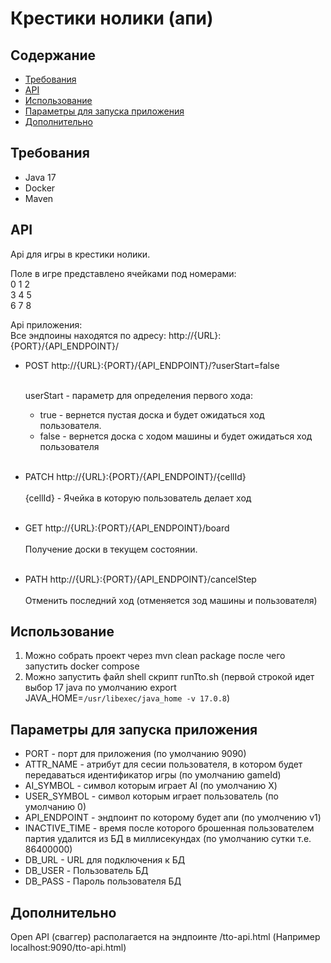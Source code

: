 # Крестики нолики (апи)

## Содержание
- [Требования](#Требования)
- [API](#API)
- [Использование](#Использование)
- [Параметры для запуска приложения](#Параметры-для-запуска-приложения)
- [Дополнительно](#Дополнительно)

## Требования
- Java 17
- Docker
- Maven

## API
Api для игры в крестики нолики.

Поле в игре представлено ячейками под номерами:<br>
0 1 2<br>
3 4 5<br>
6 7 8<br>

Api приложения:<br>
Все эндпоины находятся по адресу: http://{URL}:{PORT}/{API_ENDPOINT}/

- POST http://{URL}:{PORT}/{API_ENDPOINT}/?userStart=false<br><br>

    userStart - параметр для определения первого хода:<br>
  - true - вернется пустая доска и будет ожидаться ход пользователя.
  - false - вернется доска с ходом машины и будет ожидаться ход пользователя
    <br><br>
- PATCH http://{URL}:{PORT}/{API_ENDPOINT}/{cellId}<br><br>
    {cellId} - Ячейка в которую пользователь делает ход<br><br>

- GET http://{URL}:{PORT}/{API_ENDPOINT}/board<br><br>
  Получение доски в текущем состоянии.<br><br>
- PATH http://{URL}:{PORT}/{API_ENDPOINT}/cancelStep<br><br>
    Отменить последний ход (отменяется зод машины и пользователя)



## Использование

1. Можно собрать проект через mvn clean package после чего запустить docker compose
2. Можно запустить файл shell скрипт runTto.sh (первой строкой идет выбор 17 java по умолчанию export JAVA_HOME=`/usr/libexec/java_home -v 17.0.8`)


## Параметры для запуска приложения
- PORT - порт для приложения (по умолчанию 9090)<br>
- ATTR_NAME - атрибут для сесии пользователя, в котором будет передаваться идентификатор игры (по умолчанию gameId)
- AI_SYMBOL - символ которым играет AI (по умолчанию Х)
- USER_SYMBOL - символ которым играет пользователь (по умолчанию 0)
- API_ENDPOINT - эндпоинт по которому будет апи (по умолчению v1)
- INACTIVE_TIME - время после которого брошенная пользователем партия удалится из БД в миллисекундах (по умолчанию сутки т.е. 86400000)
- DB_URL - URL для подключения к БД
- DB_USER -  Пользователь БД
- DB_PASS - Пароль пользователя БД

## Дополнительно

Open API (сваггер) располагается на эндпоинте /tto-api.html (Например localhost:9090/tto-api.html)


